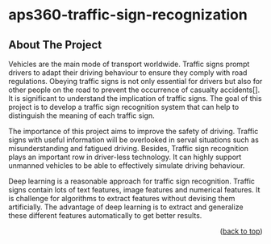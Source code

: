 # aps360-traffic-sign-recognization


<!-- ABOUT THE PROJECT -->
## About The Project

Vehicles are the main mode of transport worldwide. Traffic signs prompt drivers to adapt their driving behaviour to ensure they comply with road regulations. Obeying traffic signs is not only essential for drivers but also for other people on the road to prevent the occurrence of casualty accidents[]. It is significant to understand the implication of traffic signs. The goal of this project is to develop a traffic sign recognition system that can help to distinguish the meaning of each traffic sign. 

The importance of this project aims to improve the safety of driving. Traffic signs with useful information will be overlooked in serval situations such as misunderstanding and fatigued driving. Besides, Traffic sign recognition plays an important row in driver-less technology. It can highly support unmanned vehicles to be able to effectively simulate driving behaviour.

Deep learning is a reasonable approach for traffic sign recognition. Traffic signs contain lots of text features, image features and numerical features. It is challenge for algorithms to extract features without devising them artificially. The advantage of deep learning is to extract and generalize these different features automatically to get better results.

<p align="right">(<a href="#readme-top">back to top</a>)</p>
